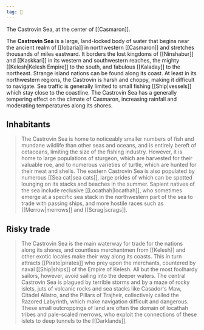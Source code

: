```yaml
---
tag: 🌊
---
```

The Castrovin Sea, at the center of [[Casmaron]].
> 
The **Castrovin Sea** is a large, land-locked body of water that begins near the ancient realm of [[Iobaria]] in northwestern [[Casmaron]] and stretches thousands of miles eastward. It borders the lost kingdoms of [[Ninshabur]] and [[Kaskkari]] in its western and southwestern reaches, the mighty [[Kelesh|Kelesh Empire]] to the south, and fabulous [[Kaladay]] to the northeast. Strange island nations can be found along its coast. At least in its northwestern regions, the Castrovin is harsh and choppy, making it difficult to navigate. Sea traffic is generally limited to small fishing [[Ship|vessels]] which stay close to the coastline. The Castrovin Sea has a generally tempering effect on the climate of Casmaron, increasing rainfall and moderating temperatures along its shores.


## Inhabitants

> The Castrovin Sea is home to noticeably smaller numbers of fish and mundane wildlife than other seas and oceans, and is entirely bereft of cetaceans, limiting the size of the fishing industry. However, it is home to large populations of sturgeon, which are harvested for their valuable roe, and to numerous varieties of turtle, which are hunted for their meat and shells. The eastern Castrovin Sea is also populated by numerous [[Sea cat|sea cats]], large prides of which can be spotted lounging on its stacks and beaches in the summer.
> Sapient natives of the sea include reclusive [[Locathah|locathah]], who sometimes emerge at a specific sea stack in the northwestern part of the sea to trade with passing ships, and more hostile races such as [[Merrow|merrows]] and [[Scrag|scrags]].


## Risky trade

> The Castrovin Sea is the main waterway for trade for the nations along its shores, and countless merchantmen from [[Kelesh]] and other exotic locales make their way along its coasts. This in turn attracts [[Pirate|pirates]] who prey upon the merchants, countered by naval [[Ship|ships]] of the Empire of Kelesh. All but the most foolhardy sailors, however, avoid sailing into the deeper waters. The central Castrovin Sea is plagued by terrible storms and by a maze of rocky islets, juts of volcanic rocks and sea stacks like Casador's Maw, Citadel Allatro, and the Pillars of Trajheir, collectively called the Razored Labyrinth, which make navigation difficult and dangerous. These small outcroppings of land are often the domain of locathah tribes and pale-scaled merrows, who exploit the connections of these islets to deep tunnels to the [[Darklands]].









